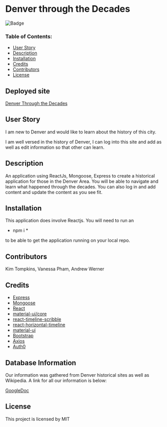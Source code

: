 # Denver through the Decades

![Badge](https://img.shields.io/static/v1?label=License&message=MIT&color=9cf)

### Table of Contents:
* [User Story](##-User-Story)
* [Description](##-Description)
* [Installation](##-Installation)
* [Credits](##-Credits)
* [Contributors](##-Contributors)
* [License](##-License)

## Deployed site
[Denver Through the Decades](https://ancient-mountain-15840.herokuapp.com/)



## User Story
I am new to Denver and would like to learn about the history of this city.

I am well versed in the history of Denver, I can log into this site and add as well as edit information so that other can learn. 


## Description

An application using ReactJs, Mongoose, Express to create a historical application for those in the Denver Area. You will be able to navigate and learn what happened through the decades. You can also log in and add content and update the content as you see fit.

## Installation

This application does involve Reactjs. You will need to run an 

* npm i * 

to be able to get the application running on your local repo.


## Contributors
Kim Tompkins, Vanessa Pham, Andrew Werner

## Credits

* [Express](https://www.npmjs.com/package/express)
* [Mongoose](https://www.npmjs.com/package/mongoose)
* [React]()
* [material-ui/core](https://www.npmjs.com/package/@material-ui/core)
* [react-timeline-scribble](https://www.npmjs.com/package/react-timeline-scribble)
* [react-horizontal-timeline](https://www.npmjs.com/package/react-horizontal-timeline)
* [material-ui](https://material-ui.com/)
* [Bootstrap](https://getbootstrap.com/)
* [Axios](https://www.npmjs.com/package/axios)
* [Auth0](https://www.npmjs.com/package/auth0)

## Database Information 

Our information was gathered from Denver historical sites as well as Wikipedia. A link for all our information is below:

[GoogleDoc](https://docs.google.com/document/d/1mVBUclGq9G25-d3uPH-QxhdmS5a0nWbW60CAPKn2QRQ/edit)


## License

This project is licensed by MIT
